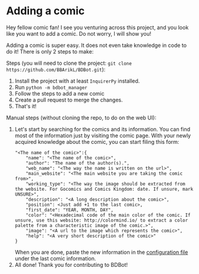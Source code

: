 # Adding a comic

Hey fellow comic fan! I see you venturing across this project, and you look like you want to add a comic. Do not worry, I will show you!

Adding a comic is super easy. It does not even take knowledge in code to do it! There is only 2 steps to make:

Steps (you will need to clone the project: `git clone https://github.com/BBArikL/BDBot.git`):
1. Install the project with at least `InquirerPy` installed.
2. Run `python -m bdbot_manager`
3. Follow the steps to add a new comic
4. Create a pull request to merge the changes.
5. That's it!

Manual steps (without cloning the repo, to do on the web UI):
1. Let's start by searching for the comics and its information. You can find most of the information just by visiting the comic page. With your newly acquired knowledge about the comic, you can start filing this form:
    ```
    "<The name of the comic>":{
        "name": "<The name of the comic>",
        "author": "The name of the author(s).",
        "web_name": "<The way the name is written on the url>",
        "main_website": "<The main website you are taking the comic from>",
        "working_type": "<The way the image should be extracted from the website. For Gocomics and Comics Kingdom: date. If unsure, mark UNSURE>",
        "description": "<A long description about the comic>",
        "position": <Just add +1 to the last comic>,
        "first_date": "YEAR, MONTH, DAY",
        "color": "<Hexadecimal code of the main color of the comic. If unsure, use this website: http://colormind.io/ to extract a color palette from a characteristic image of the comic.>",
        "image": "<A url to the image which represents the comic>",
        "help": "<A very short description of the comic>"
    }
    ```
    When you are done, paste the new information in the [configuration file](comics_details.json) under the last comic information.
2. All done! Thank you for contributing to BDBot!
